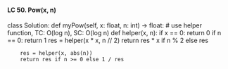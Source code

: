 #### LC 50. Pow(x, n)
class Solution:
    def myPow(self, x: float, n: int) -> float:
        # use helper function, TC: O(log n), SC: O(log n)
        def helper(x, n):
            if x == 0: return 0
            if n == 0: return 1
            res = helper(x * x, n // 2)
            return res * x if n % 2 else res
        
        res = helper(x, abs(n))
        return res if n >= 0 else 1 / res